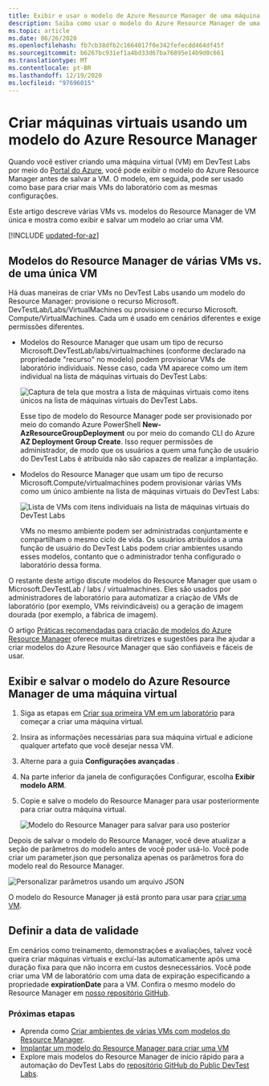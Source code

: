 ```yaml
---
title: Exibir e usar o modelo de Azure Resource Manager de uma máquina virtual
description: Saiba como usar o modelo do Azure Resource Manager de uma máquina virtual para criar outras VMs
ms.topic: article
ms.date: 06/26/2020
ms.openlocfilehash: fb7cb38dfb2c1664017f0e342fefecdd464df45f
ms.sourcegitcommit: b6267bc931ef1a4bd33d67ba76895e14b9d0c661
ms.translationtype: MT
ms.contentlocale: pt-BR
ms.lasthandoff: 12/19/2020
ms.locfileid: "97696015"
---
```

# <a name="create-virtual-machines-using-an-azure-resource-manager-template"></a>Criar máquinas virtuais usando um modelo do Azure Resource Manager 

Quando você estiver criando uma máquina virtual (VM) em DevTest Labs por meio do [Portal do Azure](https://go.microsoft.com/fwlink/p/?LinkID=525040), você pode exibir o modelo do Azure Resource Manager antes de salvar a VM. O modelo, em seguida, pode ser usado como base para criar mais VMs do laboratório com as mesmas configurações.

Este artigo descreve várias VMs vs. modelos do Resource Manager de VM única e mostra como exibir e salvar um modelo ao criar uma VM.

[!INCLUDE [updated-for-az](../../includes/updated-for-az.md)]

## <a name="multi-vm-vs-single-vm-resource-manager-templates"></a>Modelos do Resource Manager de várias VMs vs. de uma única VM
Há duas maneiras de criar VMs no DevTest Labs usando um modelo do Resource Manager: provisione o recurso Microsoft. DevTestLab/Labs/VirtualMachines ou provisione o recurso Microsoft. Compute/VirtualMachines. Cada um é usado em cenários diferentes e exige permissões diferentes.

- Modelos do Resource Manager que usam um tipo de recurso Microsoft.DevTestLab/labs/virtualmachines (conforme declarado na propriedade "recurso" no modelo) podem provisionar VMs de laboratório individuais. Nesse caso, cada VM aparece como um item individual na lista de máquinas virtuais do DevTest Labs:

   ![Captura de tela que mostra a lista de máquinas virtuais como itens únicos na lista de máquinas virtuais do DevTest Labs.](./media/devtest-lab-use-arm-template/devtestlab-lab-vm-single-item.png)

   Esse tipo de modelo do Resource Manager pode ser provisionado por meio do comando Azure PowerShell **New-AzResourceGroupDeployment** ou por meio do comando CLI do Azure **AZ Deployment Group Create**. Isso requer permissões de administrador, de modo que os usuários a quem uma função de usuário do DevTest Labs é atribuída não são capazes de realizar a implantação. 

- Modelos do Resource Manager que usam um tipo de recurso Microsoft.Compute/virtualmachines podem provisionar várias VMs como um único ambiente na lista de máquinas virtuais do DevTest Labs:

   ![Lista de VMs com itens individuais na lista de máquinas virtuais do DevTest Labs](./media/devtest-lab-use-arm-template/devtestlab-lab-vm-single-environment.png)

   VMs no mesmo ambiente podem ser administradas conjuntamente e compartilham o mesmo ciclo de vida. Os usuários atribuídos a uma função de usuário do DevTest Labs podem criar ambientes usando esses modelos, contanto que o administrador tenha configurado o laboratório dessa forma.

O restante deste artigo discute modelos do Resource Manager que usam o Microsoft.DevTestLab / labs / virtualmachines. Eles são usados por administradores de laboratório para automatizar a criação de VMs de laboratório (por exemplo, VMs reivindicáveis) ou a geração de imagem dourada (por exemplo, a fábrica de imagem).

O artigo [Práticas recomendadas para criação de modelos do Azure Resource Manager](../azure-resource-manager/templates/template-best-practices.md) oferece muitas diretrizes e sugestões para lhe ajudar a criar modelos do Azure Resource Manager que são confiáveis e fáceis de usar.

## <a name="view-and-save-a-virtual-machines-resource-manager-template"></a>Exibir e salvar o modelo do Azure Resource Manager de uma máquina virtual
1. Siga as etapas em [Criar sua primeira VM em um laboratório](tutorial-create-custom-lab.md#add-a-vm-to-the-lab) para começar a criar uma máquina virtual.
1. Insira as informações necessárias para sua máquina virtual e adicione qualquer artefato que você desejar nessa VM.
1. Alterne para a guia **Configurações avançadas** . 
1. Na parte inferior da janela de configurações Configurar, escolha **Exibir modelo ARM**.
1. Copie e salve o modelo do Resource Manager para usar posteriormente para criar outra máquina virtual.

   ![Modelo do Resource Manager para salvar para uso posterior](./media/devtest-lab-use-arm-template/devtestlab-lab-copy-rm-template.png)

Depois de salvar o modelo do Resource Manager, você deve atualizar a seção de parâmetros do modelo antes de você poder usá-lo. Você pode criar um parameter.json que personaliza apenas os parâmetros fora do modelo real do Resource Manager. 

![Personalizar parâmetros usando um arquivo JSON](./media/devtest-lab-use-arm-template/devtestlab-lab-custom-params.png)

O modelo do Resource Manager já está pronto para usar para [criar uma VM](devtest-lab-create-environment-from-arm.md).

## <a name="set-expiration-date"></a>Definir a data de validade
Em cenários como treinamento, demonstrações e avaliações, talvez você queira criar máquinas virtuais e excluí-las automaticamente após uma duração fixa para que não incorra em custos desnecessários. Você pode criar uma VM de laboratório com uma data de expiração especificando a propriedade **expirationDate** para a VM. Confira o mesmo modelo do Resource Manager em [nosso repositório GitHub](https://github.com/Azure/azure-devtestlab/tree/master/samples/DevTestLabs/QuickStartTemplates/101-dtl-create-vm-username-pwd-customimage-with-expiration).



### <a name="next-steps"></a>Próximas etapas
* Aprenda como [Criar ambientes de várias VMs com modelos do Resource Manager](devtest-lab-create-environment-from-arm.md).
* [Implantar um modelo do Resource Manager para criar uma VM](devtest-lab-create-environment-from-arm.md#automate-deployment-of-environments)
* Explore mais modelos do Resource Manager de início rápido para a automação do DevTest Labs do [repositório GitHub do Public DevTest Labs](https://github.com/Azure/azure-quickstart-templates).
